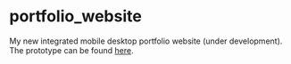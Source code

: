 portfolio_website
=================

My new integrated mobile desktop portfolio website (under development). The prototype can be found [here](http://jacobfriesen.xen.prgmr.com:9002).
